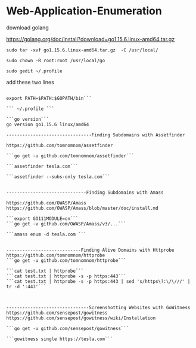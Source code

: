 # Web-Application-Enumeration

download golang

https://golang.org/doc/install?download=go1.15.6.linux-amd64.tar.gz

```sudo tar -xvf go1.15.6.linux-amd64.tar.gz  -C /usr/local/```

```sudo chown -R root:root /usr/local/go```

```sudo gedit ~/.profile```                                                                                                                              

add these two lines 
```export GOPATH=$HOME/go

export PATH=$PATH:$GOPATH/bin```

``` ~/.profile ```                                                                                                                                          

```go version```
go version go1.15.6 linux/amd64

--------------------------------Finding Subdomains with Assetfinder

https://github.com/tomnomnom/assetfinder

```go get -u github.com/tomnomnom/assetfinder```

```assetfinder tesla.com```                                                                                                                                  

```assetfinder --subs-only tesla.com```                                                                                                                     


------------------------------Finding Subdomains with Amass

https://github.com/OWASP/Amass
https://github.com/OWASP/Amass/blob/master/doc/install.md

```export GO111MODULE=on```
```go get -v github.com/OWASP/Amass/v3/...```

```amass enum -d tesla.com ```                                                                                                                               


----------------------------Finding Alive Domains with Httprobe
https://github.com/tomnomnom/httprobe
```go get -u github.com/tomnomnom/httprobe```

```cat test.txt | httprobe```                                                                                                                             
```cat test.txt | httprobe -s -p https:443```                                                                                                                
```cat test.txt | httprobe -s -p https:443 | sed 's/https\?:\/\///' | tr -d ':443'```



-------------------------------Screenshotting Websites with GoWitness
https://github.com/sensepost/gowitness
https://github.com/sensepost/gowitness/wiki/Installation

```go get -u github.com/sensepost/gowitness```

```gowitness single https://tesla.com```                                                                                                               


